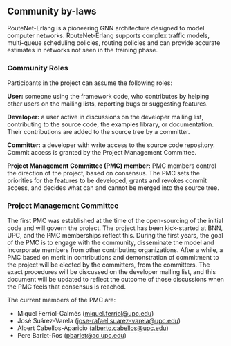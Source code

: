 ## Community by-laws

RouteNet-Erlang is a pioneering GNN architecture designed to model computer networks. RouteNet-Erlang supports complex 
traffic models, multi-queue scheduling policies, routing policies and can provide accurate estimates in networks not 
seen in the training phase.

### Community Roles

Participants in the project can assume the following roles:

**User:** someone using the framework code, who contributes by helping
other users on the mailing lists, reporting bugs or suggesting
features.

**Developer:** a user active in discussions on the developer mailing
list, contributing to the source code, the examples library, or
documentation. Their contributions are added to the source tree by a
committer.

**Committer:** a developer with write access to the source code
repository. Commit access is granted by the Project Management
Committee.

**Project Management Committee (PMC) member:** PMC members control the
direction of the project, based on consensus. The PMC sets the
priorities for the features to be developed, grants and revokes commit
access, and decides what can and cannot be merged into the source tree.

### Project Management Committee

The first PMC was established at the time of the open-sourcing of the
initial code and will govern the project. The project has been kick-started 
at BNN, UPC, and the PMC memberships reflect this. During the first years, 
the goal of the PMC is to engage with the community, disseminate the model 
and incorporate members from other contributing organizations. After a while,
a PMC based on merit in contributions and demonstration of commitment to the
project will be elected by the committers, from the committers. The
exact procedures will be discussed on the developer mailing list, and
this document will be updated to reflect the outcome of those
discussions when the PMC feels that consensus is reached.

The current members of the PMC are:
-  Miquel Ferriol-Galmés (miquel.ferriol@upc.edu)
-  José Suárez-Varela (jose-rafael.suarez-varela@upc.edu)
-  Albert Cabellos-Aparicio (alberto.cabellos@upc.edu)
-  Pere Barlet-Ros (pbarlet@ac.upc.edu)
